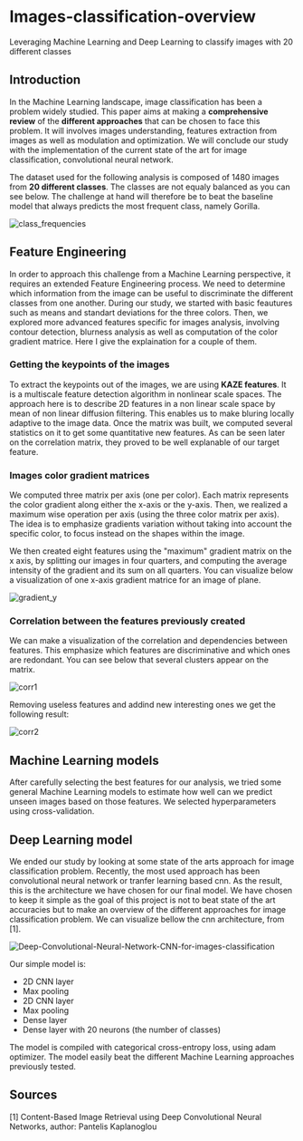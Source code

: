 # Images-classification-overview
Leveraging Machine Learning and Deep Learning to classify images with 20 different classes

## Introduction

In the Machine Learning landscape, image classification has been a problem widely studied. This paper aims at making a **comprehensive review** of the **different approaches** that can be chosen to face this problem. It will involves images understanding, features extraction from images as well as modulation and optimization. We will conclude our study with the implementation of the current state of the art for image classification, convolutional neural network.

The dataset used for the following analysis is composed of 1480 images from **20 different classes**. The classes are not equaly balanced as you can see below. The challenge at hand will therefore be to beat the baseline model that always predicts the most frequent class, namely Gorilla.

![class_frequencies](https://user-images.githubusercontent.com/38164557/57491429-b8def080-7271-11e9-994e-47e22b6eb460.PNG)

## Feature Engineering

In order to approach this challenge from a Machine Learning perspective, it requires an extended Feature Engineering process. We need to determine which information from the image can be useful to discriminate the different classes from one another. During our study, we started with basic feautures such as means and standart deviations for the three colors. Then, we explored more advanced features specific for images analysis, involving contour detection, blurness analysis as well as computation of the color gradient matrice. Here I give the explaination for a couple of them.

### Getting the keypoints of the images

To extract the keypoints out of the images, we are using **KAZE features**. It is a multiscale feature detection algorithm in nonlinear scale spaces. The approach here is to describe 2D features in a non linear scale space by mean of non linear diffusion filtering. This enables us to make bluring locally adaptive to the image data. Once the matrix was built, we computed several statistics on it to get some quantitative new features. As can be seen later on the correlation matrix, they proved to be well explanable of our target feature. 

### Images color gradient matrices

We computed three matrix per axis (one per color). Each matrix represents the color gradient along either the x-axis or the y-axis. Then, we realized a maximum wise operation per axis (using the three color matrix per axis). The idea is to emphasize gradients variation without taking into account the specific color, to focus instead on the shapes within the image.

We then created eight features using the "maximum" gradient matrix on the x axis, by splitting our images in four quarters, and computing the average intensity of the gradient and its sum on all quarters. You can visualize below a visualization of one x-axis gradient matrice for an image of plane. 

![gradient_y](https://user-images.githubusercontent.com/38164557/57491478-d4e29200-7271-11e9-9a69-42a8803c68a4.PNG)

### Correlation between the features previously created

We can make a visualization of the correlation and dependencies between features. This emphasize which features are discriminative and which ones are redondant. You can see below that several clusters appear on the matrix.

![corr1](https://user-images.githubusercontent.com/38164557/57491497-f04d9d00-7271-11e9-8a3e-6dc147e80df5.PNG)

Removing useless features and addind new interesting ones we get the following result:

![corr2](https://user-images.githubusercontent.com/38164557/57491504-f8a5d800-7271-11e9-83d0-f9d5d75d8c18.PNG)


## Machine Learning models

After carefully selecting the best features for our analysis, we tried some general Machine Learning models to estimate how well can we predict unseen images based on those features. We selected hyperparameters using cross-validation. 

## Deep Learning model

We ended our study by looking at some state of the arts approach for image classification problem. Recently, the most used approach has been convolutional neural network or tranfer learning based cnn. As the result, this is the architecture we have chosen for our final model. We have chosen to keep it simple as the goal of this project is not to beat state of the art accuracies but to make an overview of the different approaches for image classification problem. We can visualize bellow the cnn architecture, from [1]. 

![Deep-Convolutional-Neural-Network-CNN-for-images-classification](https://user-images.githubusercontent.com/38164557/57491450-c5634900-7271-11e9-94f6-1b0d32b62079.png)

Our simple model is:
- 2D CNN layer
- Max pooling
- 2D CNN layer
- Max pooling
- Dense layer
- Dense layer with 20 neurons (the number of classes)

The model is compiled with categorical cross-entropy loss, using adam optimizer. The model easily beat the different Machine Learning approaches previously tested. 

## Sources

[1] Content-Based Image Retrieval using Deep Convolutional Neural Networks, author: Pantelis Kaplanoglou



